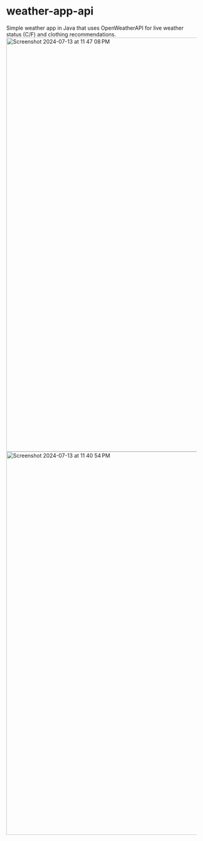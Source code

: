 # weather-app-api
Simple weather app in Java that uses OpenWeatherAPI for live weather status (C/F) and clothing recommendations.
<img width="1094" alt="Screenshot 2024-07-13 at 11 47 08 PM" src="https://github.com/user-attachments/assets/64007d41-03bd-444b-b0c9-3fcbf939ea47">
<img width="1013" alt="Screenshot 2024-07-13 at 11 40 54 PM" src="https://github.com/user-attachments/assets/70511a21-e364-405e-94be-08eb1bd17eb8">
